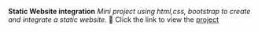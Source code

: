 **Static Website integration**
*Mini project using html,css, bootstrap to create and integrate a static website.*
:space_invader: Click the link to view the [project](viswajith.ccbp.tech/)

